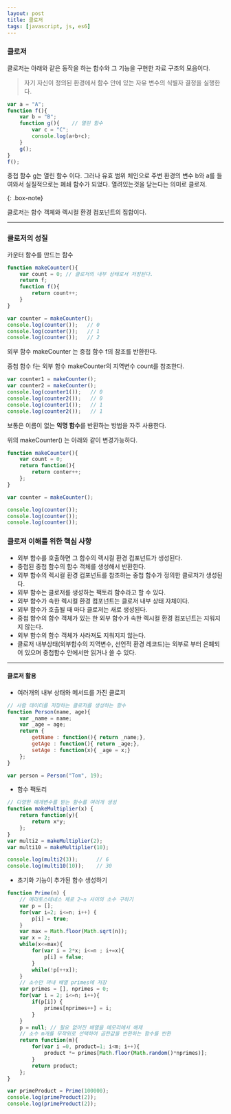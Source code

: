 ```yaml
---
layout: post
title: 클로저
tags: [javascript, js, es6]
---
```


### 클로저

클로저는 아래와 같은 동작을 하는 함수와 그 기능을 구현한 자료 구조의 모음이다.
> 자기 자신이 정의된 환경에서 함수 안에 있는 자유 변수의 식별자 결정을 실행한다.

```javascript
var a = "A";
function f(){
    var b = "B";             
    function g(){    // 열린 함수
        var c = "C";
        console.log(a+b+c);
    }
    g();
}
f();
```


중첩 함수 g는 열린 함수 이다. 그러나 유효 범위 체인으로 주변 환경의 변수 b와 a를 들여와서
실질적으로는 폐쇄 함수가 되었다. 열려있는것을 닫는다는 의미로 클로저.

{: .box-note}


클로저는 함수 객체와 렉시컬 환경 컴포넌트의 집합이다.

---

### 클로저의 성질

카운터 함수를 만드는 함수

```javascript
function makeCounter(){
    var count = 0; // 클로저의 내부 상태로서 저장된다.
    return f;
    function f(){
        return count++;
    }
}

var counter = makeCounter();
console.log(counter());   // 0
console.log(counter());   // 1
console.log(counter());   // 2
```

외부 함수 makeCounter 는 중첩 함수 f의 참조를 반환한다.

중첩 함수 f는 외부 함수 makeCounter의 지역변수 count를 참조한다.

```javascript
var counter1 = makeCounter();
var counter2 = makeCounter();
console.log(counter1());   // 0
console.log(counter2());   // 0
console.log(counter1());   // 1
console.log(counter2());   // 1
```

보통은 이름이 없는 **익명 함수**를 반환하는 방법을 자주 사용한다.

위의 makeCounter() 는 아래와 같이 변경가능하다.

```javascript
function makeCounter(){
    var count = 0;
    return function(){
        return conter++;
    };
}

var counter = makeCounter();

console.log(counter());
console.log(counter());
console.log(counter());
```

### 클로저 이해를 위한 핵심 사항
* 외부 함수를 호출하면 그 함수의 렉시컬 환경 컴포넌트가 생성된다.
* 중첩된 중첩 함수의 함수 객체를 생성해서 반환한다.
* 외부 함수의 렉시컬 환경 컴포넌트를 참조하는 중첩 함수가 정의한 클로저가 생성된다.
* 외부 함수는 클로저를 생성하는 팩토리 함수라고 할 수 있다.
* 외부 함수가 속한 렉시컬 환경 컴포넌트는 클로저 내부 상태 자체이다.
* 외부 함수가 호출될 때 마다 클로저는 새로 생성된다.
* 중첩 함수의 함수 객체가 있는 한 외부 함수가 속한 렉시컬 환경 컴포넌트는 지워지지 않는다.
* 외부 함수의 함수 객체가 사라져도 지워지지 않는다.
* 클로저 내부상태(외부함수의 지역변수, 선언적 환경 레코드)는 외부로 부터 은폐되어 있으며 중첩함수 안에서만 읽거나 쓸 수 있다.

--- 

#### 클로저 활용

* 여러개의 내부 상태와 메서드를 가진 클로저
```javascript
// 사람 데이터를 저장하는 클로저를 생성하는 함수
function Person(name, age){
    var _name = name;
    var _age = age;
    return {
        getName : function(){ return _name;},
        getAge : function(){ return _age;},
        setAge : function(x){ _age = x;}
    };
}

var person = Person("Tom", 19);
```


* 함수 팩토리
```javascript
// 다양한 매개변수를 받는 함수를 여러개 생성
function makeMultiplier(x) {
    return function(y){
        return x*y;
    };
}
var multi2 = makeMultiplier(2);
var multi10 = makeMultiplier(10);

console.log(multi2(3));      // 6
console.log(multi10(10));    // 30
```


* 초기화 기능이 추가된 함수 생성하기
```javascript
function Prime(n) {
	// 에라토스테네스 체로 2~n 사이의 소수 구하기
    var p = [];
    for(var i=2; i<=n; i++) {
        p[i] = true;
    }
    var max = Math.floor(Math.sqrt(n));
    var x = 2;
    while(x<=max){
        for(var i = 2*x; i<=n ; i+=x){
            p[i] = false;
        }
        while(!p[++x]);
    }
    // 소수만 꺼내 배열 primes에 저장
    var primes = [], nprimes = 0;
    for(var i = 2; i<=n; i++){
        if(p[i]) {
            primes[nprimes++] = i;
        }
    }
    p = null; // 필요 없어진 배열을 메모리에서 해제
    // 소수 m개를 무작위로 선택하여 곱한값을 반환하는 함수를 반환
    return function(m){
        for(var i =0, product=1; i<m; i++){
            product *= primes[Math.floor(Math.random()*nprimes)];
        }
        return product;
    };
}

var primeProduct = Prime(100000);
console.log(primeProduct(2));
console.log(primeProduct(2));
```